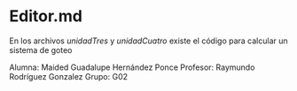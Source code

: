 # Editor.md

En los archivos *unidadTres* y *unidadCuatro*  existe el código para calcular un sistema de goteo

Alumna: Maided Guadalupe Hernández Ponce
Profesor: Raymundo Rodríguez Gonzalez
Grupo: G02